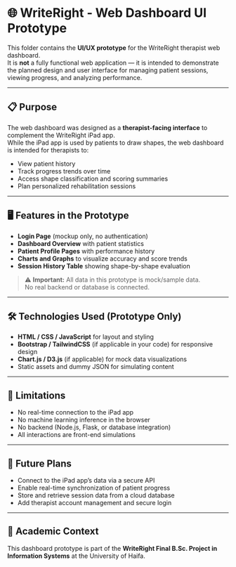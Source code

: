 # 🌐 WriteRight - Web Dashboard UI Prototype

This folder contains the **UI/UX prototype** for the WriteRight therapist web dashboard.  
It is **not** a fully functional web application — it is intended to demonstrate the planned design and user interface for managing patient sessions, viewing progress, and analyzing performance.

---

## 📋 Purpose
The web dashboard was designed as a **therapist-facing interface** to complement the WriteRight iPad app.  
While the iPad app is used by patients to draw shapes, the web dashboard is intended for therapists to:
- View patient history
- Track progress trends over time
- Access shape classification and scoring summaries
- Plan personalized rehabilitation sessions

---

## 🖥 Features in the Prototype
- **Login Page** (mockup only, no authentication)
- **Dashboard Overview** with patient statistics
- **Patient Profile Pages** with performance history
- **Charts and Graphs** to visualize accuracy and score trends
- **Session History Table** showing shape-by-shape evaluation

> ⚠ **Important:** All data in this prototype is mock/sample data.  
> No real backend or database is connected.

---

## 🛠 Technologies Used (Prototype Only)
- **HTML / CSS / JavaScript** for layout and styling
- **Bootstrap / TailwindCSS** (if applicable in your code) for responsive design
- **Chart.js / D3.js** (if applicable) for mock data visualizations
- Static assets and dummy JSON for simulating content

---

## 📌 Limitations
- No real-time connection to the iPad app
- No machine learning inference in the browser
- No backend (Node.js, Flask, or database integration)
- All interactions are front-end simulations

---

## 🚀 Future Plans
- Connect to the iPad app’s data via a secure API
- Enable real-time synchronization of patient progress
- Store and retrieve session data from a cloud database
- Add therapist account management and secure login

---

## 📜 Academic Context
This dashboard prototype is part of the **WriteRight Final B.Sc. Project in Information Systems** at the University of Haifa.
